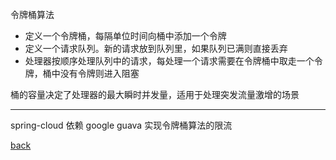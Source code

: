令牌桶算法  
- 定义一个令牌桶，每隔单位时间向桶中添加一个令牌  
- 定义一个请求队列。新的请求放到队列里，如果队列已满则直接丢弃  
- 处理器按顺序处理队列中的请求，每处理一个请求需要在令牌桶中取走一个令牌，桶中没有令牌则进入阻塞  

桶的容量决定了处理器的最大瞬时并发量，适用于处理突发流量激增的场景  

---

spring-cloud 依赖 google guava 实现令牌桶算法的限流  

[back](../1.md)  